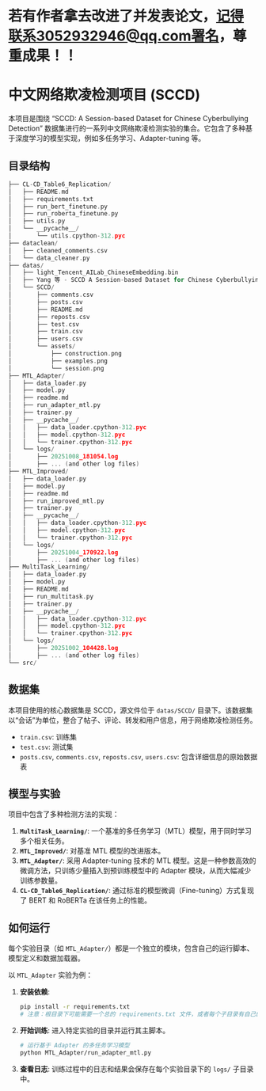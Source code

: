 # 若有作者拿去改进了并发表论文，记得联系3052932946@qq.com署名，尊重成果！！

# 中文网络欺凌检测项目 (SCCD)

本项目是围绕 “SCCD: A Session-based Dataset for Chinese Cyberbullying Detection” 数据集进行的一系列中文网络欺凌检测实验的集合。它包含了多种基于深度学习的模型实现，例如多任务学习、Adapter-tuning 等。

## 目录结构
~~~c E:\pythonCode\SCCD
├── CL-CD_Table6_Replication/
│   ├── README.md
│   ├── requirements.txt
│   ├── run_bert_finetune.py
│   ├── run_roberta_finetune.py
│   ├── utils.py
│   └── __pycache__/
│       └── utils.cpython-312.pyc
├── dataclean/
│   ├── cleaned_comments.csv
│   └── data_cleaner.py
├── datas/
│   ├── light_Tencent_AILab_ChineseEmbedding.bin
│   ├── Yang 等 - SCCD A Session-based Dataset for Chinese Cyberbullying Detection.pdf
│   └── SCCD/
│       ├── comments.csv
│       ├── posts.csv
│       ├── README.md
│       ├── reposts.csv
│       ├── test.csv
│       ├── train.csv
│       ├── users.csv
│       └── assets/
│           ├── construction.png
│           ├── examples.png
│           └── session.png
├── MTL_Adapter/
│   ├── data_loader.py
│   ├── model.py
│   ├── readme.md
│   ├── run_adapter_mtl.py
│   ├── trainer.py
│   ├── __pycache__/
│   │   ├── data_loader.cpython-312.pyc
│   │   ├── model.cpython-312.pyc
│   │   └── trainer.cpython-312.pyc
│   └── logs/
│       ├── 20251008_181054.log
│       ├── ... (and other log files)
├── MTL_Improved/
│   ├── data_loader.py
│   ├── model.py
│   ├── readme.md
│   ├── run_improved_mtl.py
│   ├── trainer.py
│   ├── __pycache__/
│   │   ├── data_loader.cpython-312.pyc
│   │   ├── model.cpython-312.pyc
│   │   └── trainer.cpython-312.pyc
│   └── logs/
│       ├── 20251004_170922.log
│       ├── ... (and other log files)
├── MultiTask_Learning/
│   ├── data_loader.py
│   ├── model.py
│   ├── README.md
│   ├── run_multitask.py
│   ├── trainer.py
│   ├── __pycache__/
│   │   ├── data_loader.cpython-312.pyc
│   │   ├── model.cpython-312.pyc
│   │   └── trainer.cpython-312.pyc
│   └── logs/
│       ├── 20251002_104428.log
│       ├── ... (and other log files)
└── src/
~~~
## 数据集

本项目使用的核心数据集是 SCCD，源文件位于 `datas/SCCD/` 目录下。该数据集以“会话”为单位，整合了帖子、评论、转发和用户信息，用于网络欺凌检测任务。

- `train.csv`: 训练集
- `test.csv`: 测试集
- `posts.csv`, `comments.csv`, `reposts.csv`, `users.csv`: 包含详细信息的原始数据表

## 模型与实验

项目中包含了多种检测方法的实现：

1.  **`MultiTask_Learning/`**: 一个基准的多任务学习（MTL）模型，用于同时学习多个相关任务。
2.  **`MTL_Improved/`**: 对基准 MTL 模型的改进版本。
3.  **`MTL_Adapter/`**: 采用 Adapter-tuning 技术的 MTL 模型。这是一种参数高效的微调方法，只训练少量插入到预训练模型中的 Adapter 模块，从而大幅减少训练参数量。
4.  **`CL-CD_Table6_Replication/`**: 通过标准的模型微调（Fine-tuning）方式复现了 BERT 和 RoBERTa 在该任务上的性能。

## 如何运行

每个实验目录（如 `MTL_Adapter/`）都是一个独立的模块，包含自己的运行脚本、模型定义和数据加载器。

以 `MTL_Adapter` 实验为例：

1.  **安装依赖**:
    ```bash
    pip install -r requirements.txt 
    # 注意：根目录下可能需要一个总的 requirements.txt 文件，或者每个子目录有自己的依赖文件。
    ```

2.  **开始训练**:
    进入特定实验的目录并运行其主脚本。
    ```bash
    # 运行基于 Adapter 的多任务学习模型
    python MTL_Adapter/run_adapter_mtl.py
    ```

3.  **查看日志**:
    训练过程中的日志和结果会保存在每个实验目录下的 `logs/` 子目录中。
